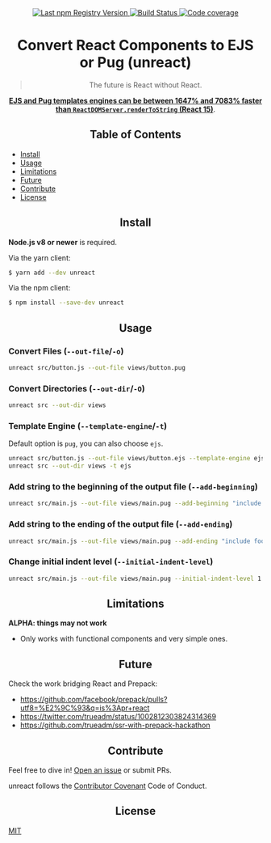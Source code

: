 <div align="center">
  <a href="https://www.npmjs.com/package/unreact">
    <img src="https://img.shields.io/npm/v/unreact.svg?maxAge=86400" alt="Last npm Registry Version">
  </a>
  <a href="https://travis-ci.org/ramasilveyra/unreact?branch=master">
    <img src="https://travis-ci.org/ramasilveyra/unreact.svg?branch=master" alt="Build Status">
  </a>
  <a href="https://codecov.io/github/ramasilveyra/unreact?branch=master">
    <img src="https://img.shields.io/codecov/c/github/ramasilveyra/unreact.svg?branch=master" alt="Code coverage">
  </a>
</div>

<h1 align="center">Convert React Components to EJS or Pug (unreact)</h1>

<blockquote align="center">The future is React without React.</blockquote>

<p align="center"><strong><a href="https://github.com/ramasilveyra/templating-benchmarks/tree/feat/add-ejs#performance">EJS and Pug templates engines can be between 1647% and 7083% faster than <code>ReactDOMServer.renderToString</code> (React 15)</a></strong>.</p>

<h2 align="center">Table of Contents</h2>

- [Install](#install)
- [Usage](#usage)
- [Limitations](#limitations)
- [Future](#future)
- [Contribute](#contribute)
- [License](#license)

<h2 align="center">Install</h2>

**Node.js v8 or newer** is required.

Via the yarn client:

```bash
$ yarn add --dev unreact
```

Via the npm client:

```bash
$ npm install --save-dev unreact
```

<h2 align="center">Usage</h2>

### Convert Files (`--out-file`/`-o`)

```bash
unreact src/button.js --out-file views/button.pug
```

### Convert Directories (`--out-dir`/`-O`)

```bash
unreact src --out-dir views
```

### Template Engine (`--template-engine`/`-t`)

Default option is `pug`, you can also choose `ejs`.

```bash
unreact src/button.js --out-file views/button.ejs --template-engine ejs
unreact src --out-dir views -t ejs
```

### Add string to the beginning of the output file (`--add-beginning`)

```bash
unreact src/main.js --out-file views/main.pug --add-beginning "include header.pug"
```

### Add string to the ending of the output file (`--add-ending`)

```bash
unreact src/main.js --out-file views/main.pug --add-ending "include footer.pug"
```

### Change initial indent level (`--initial-indent-level`)

```bash
unreact src/main.js --out-file views/main.pug --initial-indent-level 1
```

<h2 align="center">Limitations</h2>

**ALPHA: things may not work**

- Only works with functional components and very simple ones.

<h2 align="center">Future</h2>

Check the work bridging React and Prepack:
- https://github.com/facebook/prepack/pulls?utf8=%E2%9C%93&q=is%3Apr+react
- https://twitter.com/trueadm/status/1002812303824314369
- https://github.com/trueadm/ssr-with-prepack-hackathon 

<h2 align="center">Contribute</h2>

Feel free to dive in! [Open an issue](https://github.com/ramasilveyra/unreact/issues/new) or submit PRs.

unreact follows the [Contributor Covenant](https://contributor-covenant.org/version/1/4/) Code of Conduct.

<h2 align="center">License</h2>

[MIT](LICENSE.md)
